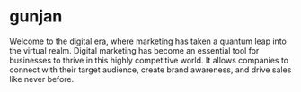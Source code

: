 # gunjan
Welcome to the digital era, where marketing has taken a quantum leap into the virtual realm. Digital marketing has become an essential tool for businesses to thrive in this highly competitive world. It allows companies to connect with their target audience, create brand awareness, and drive sales like never before. 
